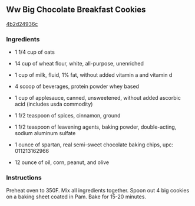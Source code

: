 ## Ww Big Chocolate Breakfast Cookies

[4b2d24936c](http://www.food.com/recipe/ww-big-chocolate-breakfast-cookies-276329)

### Ingredients

 - 1 1/4 cup of oats

 - 14 cup of wheat flour, white, all-purpose, unenriched

 - 1 cup of milk, fluid, 1% fat, without added vitamin a and vitamin d

 - 4 scoop of beverages, protein powder whey based

 - 1 cup of applesauce, canned, unsweetened, without added ascorbic acid (includes usda commodity)

 - 1 1/2 teaspoon of spices, cinnamon, ground

 - 1 1/2 teaspoon of leavening agents, baking powder, double-acting, sodium aluminum sulfate

 - 1 ounce of spartan, real semi-sweet chocolate baking chips, upc: 011213162966

 - 12 ounce of oil, corn, peanut, and olive

### Instructions

Preheat oven to 350F. Mix all ingredients together. Spoon out 4 big cookies on a baking sheet coated in Pam. Bake for 15-20 minutes.